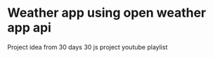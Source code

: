 <h1>Weather app using open weather app api</h1>

<p>Project idea from 30 days 30 js project youtube playlist</p>